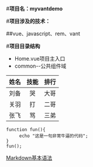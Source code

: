 #**项目名：myvantdemo**

#**项目涉及的技术：**

##vue、javascript、rem、vant

#**项目目录结构**

- Home.vue项目主入口
- common--公共组件域



姓名|技能|排行
--|:--:|--:
刘备|哭|大哥
关羽|打|二哥
张飞|骂|三弟


    function fun(){
         echo "这是一句非常牛逼的代码";
    }
    fun();


[Markdown基本语法](https://www.jianshu.com/p/191d1e21f7ed)

